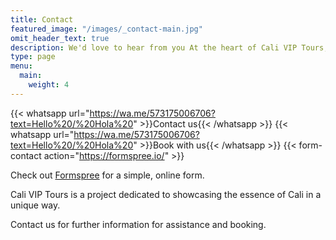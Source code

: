 ```yaml
---
title: Contact
featured_image: "/images/_contact-main.jpg"
omit_header_text: true
description: We'd love to hear from you At the heart of Cali VIP Tours, we find an overflowing passion to uncover the treasures of our city. If you would to explore every corner of Cali, contact us for guide and plans.
type: page
menu:
  main:
    weight: 4
---
```


{{< whatsapp url="https://wa.me/573175006706?text=Hello%20/%20Hola%20" >}}Contact us{{< /whatsapp >}}
{{< whatsapp url="https://wa.me/573175006706?text=Hello%20/%20Hola%20" >}}Book with us{{< /whatsapp >}}
{{< form-contact action="https://formspree.io/"  >}}

Check out [Formspree](https://formspree.io/) for a simple, online form.

Cali VIP Tours is a project dedicated to showcasing the essence of Cali in a unique way.

Contact us for further information for assistance and booking.
